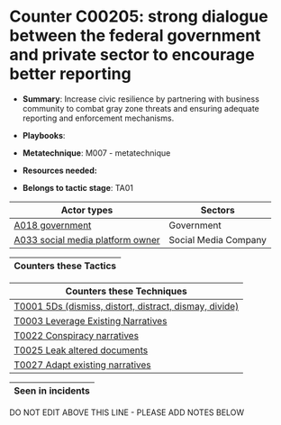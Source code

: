 # Counter C00205: strong dialogue between the federal government and private sector to encourage better reporting

* **Summary**: Increase civic resilience by partnering with business community to combat gray zone threats and ensuring adequate reporting and enforcement mechanisms. 

* **Playbooks**: 

* **Metatechnique**: M007 - metatechnique

* **Resources needed:** 

* **Belongs to tactic stage**: TA01


| Actor types | Sectors |
| ----------- | ------- |
| [A018 government ](../actortypes/A018.md) | Government |
| [A033 social media platform owner](../actortypes/A033.md) | Social Media Company |



| Counters these Tactics |
| ---------------------- |



| Counters these Techniques |
| ------------------------- |
| [T0001 5Ds (dismiss, distort, distract, dismay, divide)](../techniques/T0001.md) |
| [T0003 Leverage Existing Narratives](../techniques/T0003.md) |
| [T0022 Conspiracy narratives](../techniques/T0022.md) |
| [T0025 Leak altered documents](../techniques/T0025.md) |
| [T0027 Adapt existing narratives](../techniques/T0027.md) |



| Seen in incidents |
| ----------------- |


DO NOT EDIT ABOVE THIS LINE - PLEASE ADD NOTES BELOW